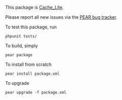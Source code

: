 This package is [Cache_Lite](http://pear.php.net/package/Cache_Lite).

Please report all new issues via the [PEAR bug tracker](http://pear.php.net/bugs/).

To test this package, run
    
    phpunit tests/

To build, simply

    pear package

To install from scratch

    pear install package.xml

To upgrade

    pear upgrade -f package.xml
